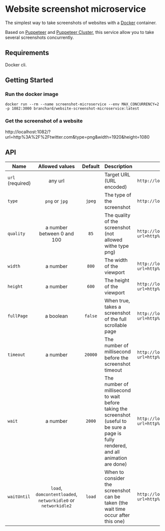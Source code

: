 # Website screenshot microservice
The simplest way to take screenshots of websites with a [Docker](https://www.docker.com/) container.

Based on [Puppeteer](https://pptr.dev/) and 
[Puppeteer Cluster](https://github.com/thomasdondorf/puppeteer-cluster), 
this service allow you to take several screenshots concurrently.

## Requirements
Docker cli.

## Getting Started
### Run the docker image
`docker run --rm --name screenshot-microservice --env MAX_CONCURRENCY=2 -p 1082:3000 branchard/website-screenshot-microservice:latest`
### Get the screenshot of a website
http://localhost:1082/?url=http%3A%2F%2Ftwitter.com&type=png&width=1920&height=1080

## API
| Name            | Allowed values                                               | Default | Description                                                                                                                             |Example usage                                                                             |
|-----------------|:------------------------------------------------------------:|:-------:|-----------------------------------------------------------------------------------------------------------------------------------------|------------------------------------------------------------------------------------------|
|`url` (required) | any url                                                      |         | Target URL (URL encoded)                                                                                                                |`http://localhost:1082/?url=http%3A%2F%2Ftwitter.com`                                     |
|`type`           |`png` or `jpg`                                                | `jpeg`  | The type of the screenshot                                                                                                              |`http://localhost:1082/?url=http%3A%2F%2Ftwitter.com&type=png`                            |
|`quality`        | a number between 0 and 100                                   | `85`    | The quality of the screenshot (not allowed withe type png)                                                                              |`http://localhost:1082/?url=http%3A%2F%2Ftwitter.com&type=jpg&quality=85`                 |
|`width`          | a number                                                     | `800`   | The width of the viewport                                                                                                               |`http://localhost:1082/?url=http%3A%2F%2Ftwitter.com&type=jpg&width=1920`                 |
|`height`         | a number                                                     | `600`   | The height of the viewport                                                                                                              |`http://localhost:1082/?url=http%3A%2F%2Ftwitter.com&type=jpg&height=1080`                |
|`fullPage`       | a boolean                                                    | `false` | When true, takes a screenshot of the full scrollable page                                                                               |`http://localhost:1082/?url=http%3A%2F%2Ftwitter.com&type=jpg&fullpage=true`              |
|`timeout`        | a number                                                     | `20000` | The number of millisecond before the screenshot timeout                                                                                 |`http://localhost:1082/?url=http%3A%2F%2Ftwitter.com&type=jpg&timeout=10000`              |
|`wait`           | a number                                                     | `2000`  | The number of millisecond to wait before taking the screenshot (useful to be sure a page is fully rendered, and all animation are done) |`http://localhost:1082/?url=http%3A%2F%2Ftwitter.com&type=jpg&wait=200`                   |
|`waitUntil`      | `load`, `domcontentloaded`, `networkidle0` or `networkidle2` | `load`  | When to consider the screenshot can be taken (the wait time occur after this one)                                                       |`http://localhost:1082/?url=http%3A%2F%2Ftwitter.com&type=jpg&waitUntil=domcontentloaded` |
